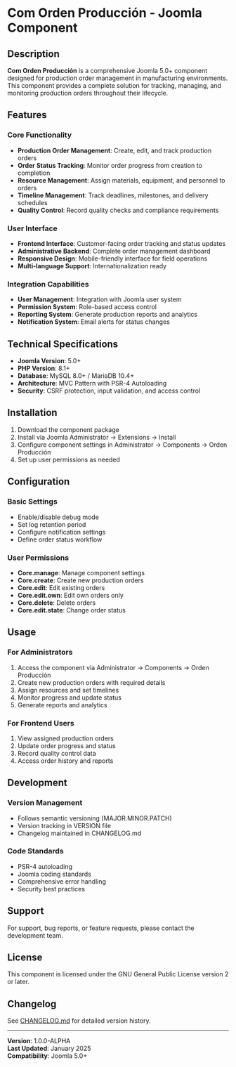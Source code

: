 # Com Orden Producción - Joomla Component

## Description

**Com Orden Producción** is a comprehensive Joomla 5.0+ component designed for production order management in manufacturing environments. This component provides a complete solution for tracking, managing, and monitoring production orders throughout their lifecycle.

## Features

### Core Functionality
- **Production Order Management**: Create, edit, and track production orders
- **Order Status Tracking**: Monitor order progress from creation to completion
- **Resource Management**: Assign materials, equipment, and personnel to orders
- **Timeline Management**: Track deadlines, milestones, and delivery schedules
- **Quality Control**: Record quality checks and compliance requirements

### User Interface
- **Frontend Interface**: Customer-facing order tracking and status updates
- **Administrative Backend**: Complete order management dashboard
- **Responsive Design**: Mobile-friendly interface for field operations
- **Multi-language Support**: Internationalization ready

### Integration Capabilities
- **User Management**: Integration with Joomla user system
- **Permission System**: Role-based access control
- **Reporting System**: Generate production reports and analytics
- **Notification System**: Email alerts for status changes

## Technical Specifications

- **Joomla Version**: 5.0+
- **PHP Version**: 8.1+
- **Database**: MySQL 8.0+ / MariaDB 10.4+
- **Architecture**: MVC Pattern with PSR-4 Autoloading
- **Security**: CSRF protection, input validation, and access control

## Installation

1. Download the component package
2. Install via Joomla Administrator → Extensions → Install
3. Configure component settings in Administrator → Components → Orden Producción
4. Set up user permissions as needed

## Configuration

### Basic Settings
- Enable/disable debug mode
- Set log retention period
- Configure notification settings
- Define order status workflow

### User Permissions
- **Core.manage**: Manage component settings
- **Core.create**: Create new production orders
- **Core.edit**: Edit existing orders
- **Core.edit.own**: Edit own orders only
- **Core.delete**: Delete orders
- **Core.edit.state**: Change order status

## Usage

### For Administrators
1. Access the component via Administrator → Components → Orden Producción
2. Create new production orders with required details
3. Assign resources and set timelines
4. Monitor progress and update status
5. Generate reports and analytics

### For Frontend Users
1. View assigned production orders
2. Update order progress and status
3. Record quality control data
4. Access order history and reports

## Development

### Version Management
- Follows semantic versioning (MAJOR.MINOR.PATCH)
- Version tracking in VERSION file
- Changelog maintained in CHANGELOG.md

### Code Standards
- PSR-4 autoloading
- Joomla coding standards
- Comprehensive error handling
- Security best practices

## Support

For support, bug reports, or feature requests, please contact the development team.

## License

This component is licensed under the GNU General Public License version 2 or later.

## Changelog

See [CHANGELOG.md](CHANGELOG.md) for detailed version history.

---

**Version**: 1.0.0-ALPHA  
**Last Updated**: January 2025  
**Compatibility**: Joomla 5.0+
